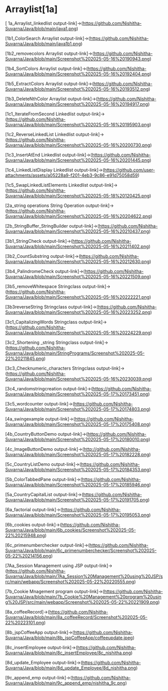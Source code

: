 # Arraylist[1a]
[ 1a_Arraylist_linkedlist output-link]->(https://github.com/Nishitha-Suvarna/Java/blob/main/java1.png)

[1b1_ColorSearch Arraylist output-link]->(https://github.com/Nishitha-Suvarna/Java/blob/main/java1b1.png)

[1b2_removecolors Arraylist output-link]->(https://github.com/Nishitha-Suvarna/Java/blob/main/Screenshot%202025-05-16%20190943.png)

[1b4_SortColors Arraylist output-link]->(https://github.com/Nishitha-Suvarna/Java/blob/main/Screenshot%202025-05-16%20192404.png)

[1b5_ExtractColors Arraylist output-link]->(https://github.com/Nishitha-Suvarna/Java/blob/main/Screenshot%202025-05-16%20193512.png)

[1b3_DeleteNthColor Arraylist output-link]->(https://github.com/Nishitha-Suvarna/Java/blob/main/Screenshot%202025-05-16%20194917.png)

[1c1_IterateFromSecond Linkedlist output-link]->(https://github.com/Nishitha-Suvarna/Java/blob/main/Screenshot%202025-05-16%20195903.png)

[1c2_ReverseLinkedList Linkedlist output-link]->(https://github.com/Nishitha-Suvarna/Java/blob/main/Screenshot%202025-05-16%20200730.png)

[1c3_InsertAtEnd Linkedlist output-link]->(https://github.com/Nishitha-Suvarna/Java/blob/main/Screenshot%202025-05-16%20201445.png)

[1c4_LinkedListDisplay Linkedlist output-link]->(https://github.com/user-attachments/assets/a05228a9-f201-4eb3-9c86-e91d75058d59)

[1c5_SwapLinkedListElements Linkedlist output-link]->(https://github.com/Nishitha-Suvarna/Java/blob/main/Screenshot%202025-05-18%20120425.png)

[2a_string operations String Operation output-link]->(https://github.com/Nishitha-Suvarna/Java/blob/main/Screenshot%202025-05-16%20204622.png)

[2b_StringBuffer_StringBuilder output-link]->(https://github.com/Nishitha-Suvarna/Java/blob/main/Screenshot%202025-05-16%20210437.png)

[3b1_StringCheck output-link]->(https://github.com/Nishitha-Suvarna/Java/blob/main/Screenshot%202025-05-16%20211402.png)

[3b2_CountSubstring output-link]->(https://github.com/Nishitha-Suvarna/Java/blob/main/Screenshot%202025-05-16%20212630.png)

[3b4_PalindromeCheck output-link]->(https://github.com/Nishitha-Suvarna/Java/blob/main/Screenshot%202025-05-16%20221509.png)

[3b5_removeWhitespace Stringclass output-link]->(https://github.com/Nishitha-Suvarna/Java/blob/main/Screenshot%202025-05-16%20222221.png)

[3b3reverseString Stringclass output-link]->(https://github.com/Nishitha-Suvarna/Java/blob/main/Screenshot%202025-05-16%20223252.png)

[3c1_CapitalizingWords Stringclass output-link]->(https://github.com/Nishitha-Suvarna/Java/blob/main/Screenshot%202025-05-16%20224229.png)

[3c2_Shortening _string Stringclass output-link]->(https://github.com/Nishitha-Suvarna/Java/blob/main/StringPrograms/Screenshot%202025-05-22%20211845.png)

[3c3_Checknumeric_characters Stringclass output-link]->(https://github.com/Nishitha-Suvarna/Java/blob/main/Screenshot%202025-05-16%20230039.png)

[3c4_randomstringcreation output-link]->(https://github.com/Nishitha-Suvarna/Java/blob/main/Screenshot%202025-05-17%20173451.png)

[3c5_wordcounter output-link]->(https://github.com/Nishitha-Suvarna/Java/blob/main/Screenshot%202025-05-17%20174803.png)

[4a_swingexample output-link]->(https://github.com/Nishitha-Suvarna/Java/blob/main/Screenshot%202025-05-17%20175408.png)

[4b_CountryButtonDemo output-link]->(https://github.com/Nishitha-Suvarna/Java/blob/main/Screenshot%202025-05-17%20180010.png)

[4c_ImageButtonDemo output-link]->(http://github.com/Nishitha-Suvarna/Java/blob/main/Screenshot%202025-05-17%20182228.png)

[5c_CountryListDemo output-link]->(https://github.com/Nishitha-Suvarna/Java/blob/main/Screenshot%202025-05-17%20184353.png)

[5b_ColorTabbedPane output-link]->(https://github.com/Nishitha-Suvarna/Java/blob/main/Screenshot%202025-05-17%20185946.png)

[5a_CountryCapitalList output-link]->(https://github.com/Nishitha-Suvarna/Java/blob/main/Screenshot%202025-05-17%20191705.png)

[6a_factorial output-link]->(https://github.com/Nishitha-Suvarna/Java/blob/main/Screenshot%202025-05-17%20195053.png)

[6b_cookies output-link]->(https://github.com/Nishitha-Suvarna/Java/blob/main/6b_cookies/Screenshot%202025-05-22%20215948.png)

[6c_primenumberchecker output-link]->(https://github.com/Nishitha-Suvarna/Java/blob/main/6c_primenumberchecker/Screenshot%202025-05-22%20214156.png)

[7Aa_Session Management using JSP output-link]->(https://github.com/Nishitha-Suvarna/Java/blob/main/7Aa_Session%20Management%20using%20JSP/src/main/webapp/Screenshot%202025-05-22%20220555.png)

[7b_Cookie Mnagement program output-link]->(https://github.com/Nishitha-Suvarna/Java/blob/main/7b_Cookie%20Management%20program%20using%20JSP/src/main/webapp/Screenshot%202025-05-22%20221909.png)

[8a_coffeeRecord]->(https://github.com/Nishitha-Suvarna/Java/blob/main/8a_coffeeRecord/Screenshot%202025-05-22%20223101.png)

[8b_jspCoffeeApp output-link]->(https://github.com/Nishitha-Suvarna/Java/blob/main/8b_jspCoffeeApp/coffeeupdate.jpeg)

[8c_insertEmployee output-link]->(https://github.com/Nishitha-Suvarna/Java/blob/main/8c_insertEmployee/8c_nishitha.png)

[8d_update_Employee output-link]->(https://github.com/Nishitha-Suvarna/Java/blob/main/8d_update_Employee/8d_nishitha.png)

[9c_append_emp output-link]->(https://github.com/Nishitha-Suvarna/Java/blob/main/9c_append_emp/nishitha_9c.png)







